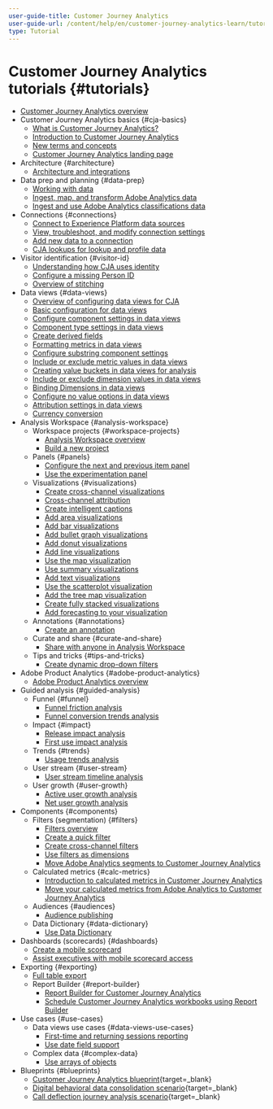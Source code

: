 ```yaml
---
user-guide-title: Customer Journey Analytics
user-guide-url: /content/help/en/customer-journey-analytics-learn/tutorials/overview.html
type: Tutorial
---
```


# Customer Journey Analytics tutorials {#tutorials}

+   [Customer Journey Analytics overview](overview.md)
+   Customer Journey Analytics basics {#cja-basics}
    + [What is Customer Journey Analytics?](cja-basics/what-is-customer-journey-analytics.md)
    + [Introduction to Customer Journey Analytics](cja-basics/understanding-customer-journey-analytics.md)
    + [New terms and concepts](cja-basics/new-terms-and-concepts-in-cja.md)
    + [Customer Journey Analytics landing page](cja-basics/customer-journey-analytics-landing-page.md)
+   Architecture {#architecture}
    + [Architecture and integrations](architecture/architecture-and-integrations-of-cja.md)
+   Data prep and planning {#data-prep}
    + [Working with data](data-prep/working-with-data-in-cja.md)
    + [Ingest, map, and transform Adobe Analytics data](data-prep/ingest-map-and-transform-adobe-analytics-data.md)
    + [Ingest and use Adobe Analytics classifications data](data-prep/ingest-and-use-analytics-classifications.md)
+   Connections {#connections}
    + [Connect to Experience Platform data sources](connections/connecting-customer-journey-analytics-to-data-sources-in-platform.md)
    + [View, troubleshoot, and modify connection settings](connections/connections-details-experience-in-cja.md)
    + [Add new data to a connection](connections/add-past-data-to-an-existing-connection-in-cja.md)
    + [CJA lookups for lookup and profile data](connections/cja-lookup-data.md)
+   Visitor identification {#visitor-id}
    + [Understanding how CJA uses identity](visitor-id/understanding-how-customer-journey-analytics-uses-identity.md)
    + [Configure a missing Person ID](visitor-id/configure-missing-person-id.md)
    + [Overview of stitching](visitor-id/overview-of-stitching.md)
+   Data views {#data-views}
    + [Overview of configuring data views for CJA](data-views/overview-of-configuring-data-views-for-cja.md)
    + [Basic configuration for data views](data-views/basic-configuration-for-data-views.md)
    + [Configure component settings in data views](data-views/configuring-component-settings-in-data-views.md)
    + [Component type settings in data views](data-views/component-type-settings-in-data-views.md)
    + [Create derived fields](data-views/derived-fields-in-cja.md)
    + [Formatting metrics in data views](data-views/formatting-metrics-in-data-views.md)
    + [Configure substring component settings](data-views/configure-substring-component-settings.md)
    + [Include or exclude metric values in data views](data-views/include-or-exclude-metric-values-in-data-views.md)
    + [Creating value buckets in data views for analysis](data-views/creating-value-buckets-in-data-views-for-analysis.md)
    + [Include or exclude dimension values in data views](data-views/include-or-exclude-dimension-values-in-data-views.md)
    + [Binding Dimensions in data views](data-views/binding-dimensions-in-data-views.md)
    + [Configure no value options in data views](data-views/configure-no-value-options-in-data-views.md)
    + [Attribution settings in data views](data-views/attribution-settings-in-data-views.md)
    + [Currency conversion](data-views/currency-conversion.md)
+   Analysis Workspace {#analysis-workspace}
    +   Workspace projects {#workspace-projects}
        + [Analysis Workspace overview](analysis-workspace/workspace-projects/analysis-workspace-overview.md)  
        + [Build a new project](analysis-workspace/workspace-projects/build-a-new-project.md)
    +   Panels {#panels}
        + [Configure the next and previous item panel](analysis-workspace/panels/configure-next-previous-item-panel.md)
        + [Use the experimentation panel](analysis-workspace/panels/use-the-experimentation-panel.md)
    +   Visualizations {#visualizations}
        + [Create cross-channel visualizations](analysis-workspace/visualizations/creating-cross-channel-visualizations-in-customer-journey-analytics.md)
        + [Cross-channel attribution](analysis-workspace/visualizations/cross-channel-attribution-in-customer-journey-analytics.md)
        + [Create intelligent captions](analysis-workspace/visualizations/intelligent-captions.md)
        + [Add area visualizations](analysis-workspace/visualizations/add-area-visualizations.md)
        + [Add bar visualizations](analysis-workspace/visualizations/add-bar-visualizations.md)
        + [Add bullet graph visualizations](analysis-workspace/visualizations/add-bullet-graph-visualizations.md)
        + [Add donut visualizations](analysis-workspace/visualizations/add-donut-visualizations.md)
        + [Add line visualizations](analysis-workspace/visualizations/add-line-visualizations.md)
        + [Use the map visualization](analysis-workspace/visualizations/use-map-visualization.md)
        + [Use summary visualizations](analysis-workspace/visualizations/use-summary-visualizations.md)
        + [Add text visualizations](analysis-workspace/visualizations/add-text-visualizations.md)
        + [Use the scatterplot visualization](analysis-workspace/visualizations/use-scatterplot-visualizations.md)
        + [Add the tree map visualization](analysis-workspace/visualizations/add-treemap-visualizations.md)
        + [Create fully stacked visualizations](analysis-workspace/visualizations/create-stacked-visualizations.md)
        + [Add forecasting to your visualization](analysis-workspace/visualizations/forecasting.md)
    +   Annotations {#annotations}
        + [Create an annotation](analysis-workspace/annotations/create-an-annotation.md)
    +   Curate and share {#curate-and-share}
        + [Share with anyone in Analysis Workspace](analysis-workspace/curate-and-share/share-with-anyone-in-analysis-workspace.md)
    +   Tips and tricks {#tips-and-tricks}
        + [Create dynamic drop-down filters](analysis-workspace/tips-and-tricks/dynamic-drop-downs.md)
+ Adobe Product Analytics {#adobe-product-analytics}
    + [Adobe Product Analytics overview](adobe-product-analytics/adobe-product-analytics-overview.md)
+ Guided analysis {#guided-analysis}
    +   Funnel {#funnel}
        + [Funnel friction analysis](guided-analysis/funnel/funnel-friction-analysis.md)        
        + [Funnel conversion trends analysis](guided-analysis/funnel/funnel-conversion-trends-analysis.md)
    +   Impact {#impact}
        + [Release impact analysis](guided-analysis/impact/release-impact-analysis.md)
        + [First use impact analysis](guided-analysis/impact/first-use-impact-analysis.md)
    +   Trends {#trends}
        + [Usage trends analysis](guided-analysis/trends/usage-trends-analysis.md)
    +   User stream {#user-stream}
        + [User stream timeline analysis](guided-analysis/user-stream/user-stream-timeline-analysis.md)    
    +   User growth {#user-growth}
        + [Active user growth analysis](guided-analysis/user-growth/active-user-growth-analysis.md)
        + [Net user growth analysis](guided-analysis/user-growth/net-user-growth-analysis.md)    
+ Components {#components}
    +   Filters (segmentation) {#filters}
        + [Filters overview](components/filters/introduction-to-filters-in-cja.md)
        + [Create a quick filter](components/filters/create-a-quick-filter.md)
        + [Create cross-channel filters](components/filters/creating-cross-channel-filters-in-customer-journey-analytics.md)
        + [Use filters as dimensions](components/filters/use-filters-as-dimensions.md)
        + [Move Adobe Analytics segments to Customer Journey Analytics](components/filters/moving-adobe-analytics-segments-to-customer-journey-analytics.md)
    +   Calculated metrics {#calc-metrics}
        + [Introduction to calculated metrics in Customer Journey Analytics](components/calc-metrics/introduction-to-calculated-metrics-in-customer-journey-analytics.md)
        + [Move your calculated metrics from Adobe Analytics to Customer Journey Analytics](components/calc-metrics/moving-your-calculated-metrics-from-adobe-analytics-to-customer-journey-analytics.md)
    +   Audiences {#audiences}
        + [Audience publishing](components/audiences/audience-publishing-for-cja.md)
    +   Data Dictionary {#data-dictionary}
        + [Use Data Dictionary](components/data-dictionary/use-data-dictionary.md)  
+   Dashboards (scorecards) {#dashboards}
    + [Create a mobile scorecard](dashboards/create-a-mobile-scorecard.md)
    + [Assist executives with mobile scorecard access](dashboards/assist-executives-to-access-mobile-scorecards.md)
+   Exporting {#exporting}
    + [Full table export](exporting/full-table-export.md)
    +   Report Builder {#report-builder}
        + [Report Builder for Customer Journey Analytics](exporting/report-builder/report-builder-for-customer-journey-analytics.md)
        + [Schedule Customer Journey Analytics workbooks using Report Builder](exporting/report-builder/schedule-cja-workbooks-using-report-builder.md)
+   Use cases {#use-cases}
    +   Data views use cases {#data-views-use-cases}
        + [First-time and returning sessions reporting](use-cases/data-views-use-cases/first-time-and-returning-sessions.md)
        + [Use date field support](use-cases/data-views-use-cases/leverage-date-field-support.md)
    +   Complex data {#complex-data}
        + [Use arrays of objects](use-cases/complex-data/object-arrays-in-cja.md)
+   Blueprints {#blueprints}
    + [Customer Journey Analytics blueprint](https://experienceleague.adobe.com/docs/blueprints-learn/architecture/customer-journey-analytics/overview.html){target=_blank}
    + [Digital behavioral data consolidation scenario](https://experienceleague.adobe.com/docs/analytics-platform/using/cja-usecases/cross-channel/cross-channel.html){target=_blank}
    + [Call deflection journey analysis scenario](https://experienceleague.adobe.com/docs/analytics-platform/using/cja-usecases/cross-channel/call-center.html){target=_blank}
